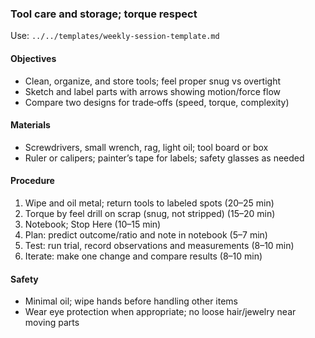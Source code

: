 ### Tool care and storage; torque respect

Use: `../../templates/weekly-session-template.md`

#### Objectives
- Clean, organize, and store tools; feel proper snug vs overtight
- Sketch and label parts with arrows showing motion/force flow
- Compare two designs for trade‑offs (speed, torque, complexity)

#### Materials
- Screwdrivers, small wrench, rag, light oil; tool board or box
- Ruler or calipers; painter’s tape for labels; safety glasses as needed

#### Procedure
1) Wipe and oil metal; return tools to labeled spots (20–25 min)
2) Torque by feel drill on scrap (snug, not stripped) (15–20 min)
3) Notebook; Stop Here (10–15 min)
4) Plan: predict outcome/ratio and note in notebook (5–7 min)
5) Test: run trial, record observations and measurements (8–10 min)
6) Iterate: make one change and compare results (8–10 min)

#### Safety
- Minimal oil; wipe hands before handling other items
- Wear eye protection when appropriate; no loose hair/jewelry near moving parts

<!-- enriched: v1 -->
